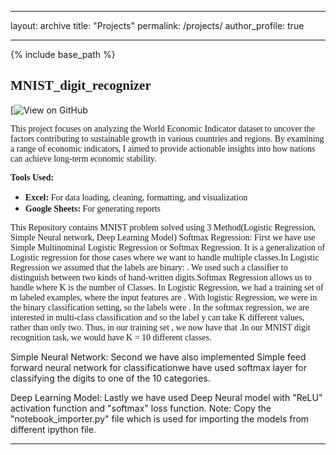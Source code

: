 
---
layout: archive
title: "Projects"
permalink: /projects/
author_profile: true

---
{% include base_path %}

## <span style = "font-family: Georgia;"> MNIST_digit_recognizer </span>

[![View on GitHub](https://github.com/sonamtripathi/MNIST_digit_recognizer)

<span style="font-family: Cambria;"> This project focuses on analyzing the World Economic Indicator dataset to uncover the factors contributing to sustainable growth in various countries and regions. By examining a range of economic indicators, I aimed to provide actionable insights into how nations can achieve long-term economic stability. </span>

<span style="font-family: Cambria;"> **Tools Used:** </span>

- <span style="font-family: Cambria;"> **Excel:** For data loading, cleaning, formatting, and visualization </span>
- <span style="font-family: Cambria;"> **Google Sheets:** For generating reports </span>

<span style="font-family: Cambria;"> This Repository contains MNIST problem solved using 3 Method(Logistic Regression, Simple Neural network, Deep Learning Model)
Softmax Regression:
First we have use Simple Multinominal Logistic Regression or Softmax Regression. It is a generalization of Logistic regression for those cases where we want to handle multiple classes.In Logistic Regression we assumed that the labels are binary: . We used such a classifier to distinguish between two kinds of hand-written digits.Softmax Regression allows us to handle  where K is the number of Classes.
In Logistic Regression, we had a training set  of m labeled examples, where the input features are . With logistic Regression, we were in the binary classification setting, so the labels were .
In the softmax regression, we are interested in multi-class classification and so the label y can take K different values, rather than only two. Thus, in our training set , we now have that .In our MNIST digit recognition task, we would have K = 10 different classes.

Simple Neural Network:
Second we have also implemented Simple feed forward neural network for classificationwe have used softmax layer for classifying the digits to one of the 10 categories.

Deep Learning Model:
Lastly we have used Deep Neural model with "ReLU" activation function and "softmax" loss function.
Note: Copy the "notebook_importer.py" file which is used for importing the models from different ipython file.
 </span>

-------
